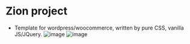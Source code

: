 # Zion project

- Template for wordpress/woocommerce, written by pure CSS, vanilla JS/JQuery.
![image](https://user-images.githubusercontent.com/58938287/156370323-77398578-cf93-4f14-a66d-b4fcbdf63bf6.png)
![image](https://user-images.githubusercontent.com/58938287/156370348-8e6085fe-c20f-4664-8a47-5f3469ed8938.png)
